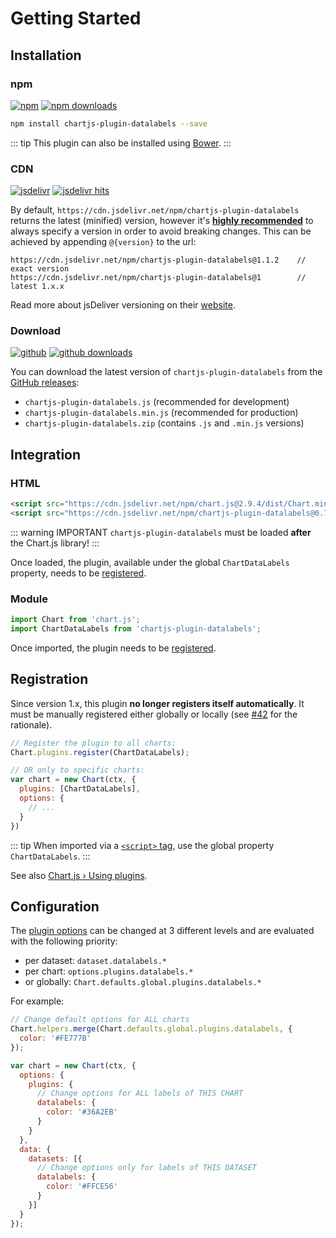 # Getting Started

## Installation

### npm

[![npm](https://img.shields.io/npm/v/chartjs-plugin-datalabels.svg?style=flat-square&maxAge=600)](https://npmjs.com/package/chartjs-plugin-datalabels) [![npm downloads](https://img.shields.io/npm/dm/chartjs-plugin-datalabels.svg?style=flat-square&maxAge=600)](https://npmjs.com/package/chartjs-plugin-datalabels)

```sh
npm install chartjs-plugin-datalabels --save
```

::: tip
This plugin can also be installed using [Bower](https://bower.io/).
:::

### CDN

[![jsdelivr](https://img.shields.io/npm/v/chartjs-plugin-datalabels.svg?label=jsdelivr&style=flat-square&maxAge=600)](https://cdn.jsdelivr.net/npm/chartjs-plugin-datalabels@latest/dist/) [![jsdelivr hits](https://data.jsdelivr.com/v1/package/npm/chartjs-plugin-datalabels/badge)](https://www.jsdelivr.com/package/npm/chartjs-plugin-datalabels)

By default, `https://cdn.jsdelivr.net/npm/chartjs-plugin-datalabels` returns the latest (minified) version, however it's [**highly recommended**](https://www.jsdelivr.com/features) to always specify a version in order to avoid breaking changes. This can be achieved by appending `@{version}` to the url:

```
https://cdn.jsdelivr.net/npm/chartjs-plugin-datalabels@1.1.2    // exact version
https://cdn.jsdelivr.net/npm/chartjs-plugin-datalabels@1        // latest 1.x.x
```

Read more about jsDeliver versioning on their [website](https://www.jsdelivr.com/).

### Download

[![github](https://img.shields.io/github/release/chartjs/chartjs-plugin-datalabels.svg?style=flat-square&maxAge=600)](https://github.com/chartjs/chartjs-plugin-datalabels/releases/latest) [![github downloads](https://img.shields.io/github/downloads/chartjs/chartjs-plugin-datalabels/total.svg?style=flat-square&maxAge=600)](https://somsubhra.github.io/github-release-stats/?username=chartjs&repository=chartjs-plugin-datalabels)

You can download the latest version of `chartjs-plugin-datalabels` from the [GitHub releases](https://github.com/chartjs/chartjs-plugin-datalabels/releases/latest):

- `chartjs-plugin-datalabels.js` (recommended for development)
- `chartjs-plugin-datalabels.min.js` (recommended for production)
- `chartjs-plugin-datalabels.zip` (contains `.js` and `.min.js` versions)

## Integration

### HTML

```html
<script src="https://cdn.jsdelivr.net/npm/chart.js@2.9.4/dist/Chart.min.js"></script>
<script src="https://cdn.jsdelivr.net/npm/chartjs-plugin-datalabels@0.7.0"></script>
```

::: warning IMPORTANT
`chartjs-plugin-datalabels` must be loaded **after** the Chart.js library!
:::

Once loaded, the plugin, available under the global `ChartDataLabels` property, needs to be [registered](#registration).

### Module

```javascript
import Chart from 'chart.js';
import ChartDataLabels from 'chartjs-plugin-datalabels';
```

Once imported, the plugin needs to be [registered](#registration).

## Registration

Since version 1.x, this plugin **no longer registers itself automatically**. It must be manually registered either globally or locally (see [#42](https://github.com/chartjs/chartjs-plugin-datalabels/issues/42) for the rationale).

```javascript
// Register the plugin to all charts:
Chart.plugins.register(ChartDataLabels);
```

```javascript
// OR only to specific charts:
var chart = new Chart(ctx, {
  plugins: [ChartDataLabels],
  options: {
    // ...
  }
})
```
::: tip
When imported via a [`<script>` tag](#html), use the global property `ChartDataLabels`.
:::

See also [Chart.js &rsaquo; Using plugins](https://www.chartjs.org/docs/2.9.4/developers/plugins.html).

## Configuration

The [plugin options](options.md) can be changed at 3 different levels and are evaluated with the following priority:

- per dataset: `dataset.datalabels.*`
- per chart: `options.plugins.datalabels.*`
- or globally: `Chart.defaults.global.plugins.datalabels.*`

For example:

```javascript
// Change default options for ALL charts
Chart.helpers.merge(Chart.defaults.global.plugins.datalabels, {
  color: '#FE777B'
});

var chart = new Chart(ctx, {
  options: {
    plugins: {
      // Change options for ALL labels of THIS CHART
      datalabels: {
        color: '#36A2EB'
      }
    }
  },
  data: {
    datasets: [{
      // Change options only for labels of THIS DATASET
      datalabels: {
        color: '#FFCE56'
      }
    }]
  }
});
```
